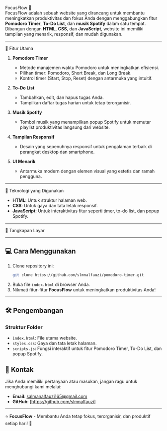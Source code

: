 FocusFlow 🌟  
FocusFlow adalah sebuah website yang dirancang untuk membantu meningkatkan produktivitas dan fokus Anda dengan menggabungkan fitur **Pomodoro Timer**, **To-Do List**, dan **musik Spotify** dalam satu tempat. Dibangun dengan **HTML**, **CSS**, dan **JavaScript**, website ini memiliki tampilan yang menarik, responsif, dan mudah digunakan.

---

🎯 Fitur Utama  
1. **Pomodoro Timer**  
   - Metode manajemen waktu Pomodoro untuk meningkatkan efisiensi.
   - Pilihan timer: Pomodoro, Short Break, dan Long Break.
   - Kontrol timer (Start, Stop, Reset) dengan antarmuka yang intuitif.

2. **To-Do List**  
   - Tambahkan, edit, dan hapus tugas Anda.
   - Tampilkan daftar tugas harian untuk tetap terorganisir.

3. **Musik Spotify**  
   - Tombol musik yang menampilkan popup Spotify untuk memutar playlist produktivitas langsung dari website.

4. **Tampilan Responsif**  
   - Desain yang sepenuhnya responsif untuk pengalaman terbaik di perangkat desktop dan smartphone.

5. **UI Menarik**  
   - Antarmuka modern dengan elemen visual yang estetis dan ramah pengguna.

---

🚀 Teknologi yang Digunakan  
- **HTML**: Untuk struktur halaman web.  
- **CSS**: Untuk gaya dan tata letak responsif.  
- **JavaScript**: Untuk interaktivitas fitur seperti timer, to-do list, dan popup Spotify.

---

📸 Tangkapan Layar  


---

## 💻 Cara Menggunakan  
1. Clone repository ini:  
   ```bash
   git clone https://github.com/slmnalfauzi/pomodoro-timer.git
   ```
2. Buka file `index.html` di browser Anda.
3. Nikmati fitur-fitur **FocusFlow** untuk meningkatkan produktivitas Anda!  

---

## 🛠️ Pengembangan  
### Struktur Folder  
- `index.html`: File utama website.  
- `styles.css`: Gaya dan tata letak halaman.  
- `scripts.js`: Fungsi interaktif untuk fitur Pomodoro Timer, To-Do List, dan popup Spotify.  

## 💬 Kontak  
Jika Anda memiliki pertanyaan atau masukan, jangan ragu untuk menghubungi kami melalui:  
- **Email**: salmanalfauzi165@gmail.com
- **GitHub**: [https://github.com/slmnalfauzi]

---

⭐ **FocusFlow** - Membantu Anda tetap fokus, terorganisir, dan produktif setiap hari! 🌟
